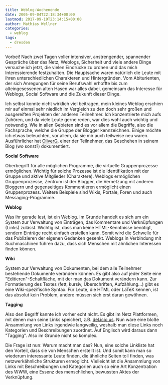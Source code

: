 ```yaml
---
title: Weblog-Wochenende
date: 2005-09-04T22:18:34+00:00
lastmod: 2017-09-19T23:14:15+00:00
author: Mathias Wellner
categories:
  - weblog
tags:
  - dresden
---
```

Vorbei! Nach zwei Tagen voller intensiver, anstrengender, spannender Gespräche über das Netz, Weblogs, Sicherheit und viele andere Dinge versuche ich jetzt, die vielen Eindrücke zu ordnen und das mich Interessierende festzuhalten. Die Hauptsache waren natürlich die Leute mit ihren unterschiedlichen Charakteren und Hintergründen. Vom Abiturienten, der sich Anregungen für seine Berufswahl erhoffte bis zum alteingesessenen alten Hasen war alles dabei, gemeinsam das Interesse für Weblogs, Social Software und die Zukunft dieser Dinge.

Ich selbst konnte nicht wirklich viel beitragen, mein kleines Weblog erschien mir auf einmal sehr niedlich im Vergleich zu den doch sehr großen und ausgereiften Projekten der anderen Teilnehmer. Ich konzentrierte mich aufs Zuhören, und da viele Leute gerne reden, war dies wohl auch wichtig und notwendig. Wie in allen Gebieten sind es vor allem die Begriffe, also die Fachsprache, welche die Gruppe der Blogger kennzeichnen. Einige möchte ich etwas beleuchten, vor allem, da sie mir auch teilweise neu waren. Ausführlicher hat [OliverG](http://www.ogok.de/2007/10/das-alte-neue-blog.html), einer der Teilnehmer, das Geschehen in seinem Blog (wo sonst?) dokumentiert.

**Social Software**

Oberbegriff für alle möglichen Programme, die virtuelle Gruppenprozesse ermöglichen. Wichtig für solche Prozesse ist die Identifikation mit der Gruppe und aktive Mitglieder (Charaktere). Weblogs ermöglichen Gruppenprozesse, Zentrum ist der Blogger, die Vernetzung mit anderen Bloggern und gegenseitiges Kommentieren ermöglicht einen Gruppenprozess. Weitere Beispiele sind Wikis, Portale, Foren und auch Messaging-Programme.

**Weblog**

Was ihr gerade lest, ist ein Weblog. Im Grunde handelt es sich um ein System zur Verwaltung von Einträgen, das Kommentare und Verknüpfungen (Links) zulässt. Wichtig ist, dass man keine HTML-Kenntnisse benötigt, sondern Einträge recht einfach erstellen kann. Somit wird die Schwelle für das Publizieren der eigenen Gedanken gesenkt. Weblogs in Verbindung mit Suchmaschinen führen dazu, dass sich Menschen mit ähnlichen Interessen finden können.

**Wiki**

System zur Verwaltung von Dokumenten, bei dem alle Teilnehmer bestehende Dokumente verändern können. Es gibt also auf jeder Seite eine "Editieren"-Schaltfläche, mit der man das Dokument verändern kann. Zur Formatierung des Textes (fett, kursiv, Überschriften, Aufzählung&#8230;) gibt es eine Wiki-spezifische Syntax. Für Leute, die HTML oder LaTeX kennen, ist das absolut kein Problem, andere müssen sich erst daran gewöhnen.

**Tagging**

Also den Begriff kannte ich vorher echt nicht. Es gibt im Netz Plattformen, mit denen man seine Links speichert, z.B. [del.icio.us](https://delicious.com/). Nun wäre eine bloße Ansammlung von Links irgendwie langweilig, weshalb man diese Links noch Kategorien und Beschreibungen zuordnet. Auf Englisch wird daraus dann "Tagging". Also im Grunde nicht so komplex.

Die Frage ist nun: Warum macht man das? Nun, eine solche Linkliste hat den Vorteil, dass sie von Menschen erstellt ist. Und somit kann man so wiederum interessante Leute finden, die ähnliche Seiten toll finden, was netzwerkähnliche Strukturen ermöglicht. Vielleicht ist die Ansammlung von Links mit Beschreibungen und Kategorien auch so eine Art Konzentration des WWW, eine Essenz des menschlichen, bewussten Aktes der Verknüpfung.